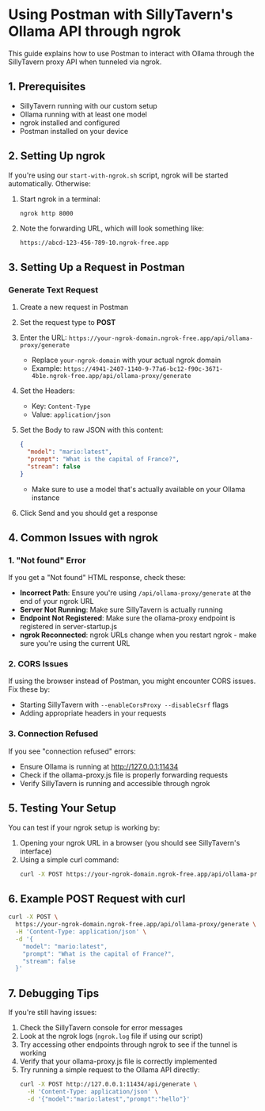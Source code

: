 # Using Postman with SillyTavern's Ollama API through ngrok

This guide explains how to use Postman to interact with Ollama through the SillyTavern proxy API when tunneled via ngrok.

## 1. Prerequisites

- SillyTavern running with our custom setup
- Ollama running with at least one model
- ngrok installed and configured
- Postman installed on your device

## 2. Setting Up ngrok

If you're using our `start-with-ngrok.sh` script, ngrok will be started automatically. Otherwise:

1. Start ngrok in a terminal:
   ```bash
   ngrok http 8000
   ```

2. Note the forwarding URL, which will look something like:
   ```
   https://abcd-123-456-789-10.ngrok-free.app
   ```

## 3. Setting Up a Request in Postman

### Generate Text Request

1. Create a new request in Postman
2. Set the request type to **POST**
3. Enter the URL: `https://your-ngrok-domain.ngrok-free.app/api/ollama-proxy/generate`
   - Replace `your-ngrok-domain` with your actual ngrok domain
   - Example: `https://4941-2407-1140-9-77a6-bc12-f90c-3671-4b1e.ngrok-free.app/api/ollama-proxy/generate`
4. Set the Headers:
   - Key: `Content-Type`
   - Value: `application/json`
5. Set the Body to raw JSON with this content:
   ```json
   {
     "model": "mario:latest",
     "prompt": "What is the capital of France?",
     "stream": false
   }
   ```
   - Make sure to use a model that's actually available on your Ollama instance

6. Click Send and you should get a response

## 4. Common Issues with ngrok

### 1. "Not found" Error

If you get a "Not found" HTML response, check these:

- **Incorrect Path**: Ensure you're using `/api/ollama-proxy/generate` at the end of your ngrok URL
- **Server Not Running**: Make sure SillyTavern is actually running
- **Endpoint Not Registered**: Make sure the ollama-proxy endpoint is registered in server-startup.js
- **ngrok Reconnected**: ngrok URLs change when you restart ngrok - make sure you're using the current URL

### 2. CORS Issues

If using the browser instead of Postman, you might encounter CORS issues. Fix these by:

- Starting SillyTavern with `--enableCorsProxy --disableCsrf` flags
- Adding appropriate headers in your requests

### 3. Connection Refused

If you see "connection refused" errors:

- Ensure Ollama is running at http://127.0.0.1:11434
- Check if the ollama-proxy.js file is properly forwarding requests
- Verify SillyTavern is running and accessible through ngrok

## 5. Testing Your Setup

You can test if your ngrok setup is working by:

1. Opening your ngrok URL in a browser (you should see SillyTavern's interface)
2. Using a simple curl command:
   ```bash
   curl -X POST https://your-ngrok-domain.ngrok-free.app/api/ollama-proxy/models
   ```

## 6. Example POST Request with curl

```bash
curl -X POST \
  https://your-ngrok-domain.ngrok-free.app/api/ollama-proxy/generate \
  -H 'Content-Type: application/json' \
  -d '{
    "model": "mario:latest",
    "prompt": "What is the capital of France?",
    "stream": false
  }'
```

## 7. Debugging Tips

If you're still having issues:

1. Check the SillyTavern console for error messages
2. Look at the ngrok logs (`ngrok.log` file if using our script)
3. Try accessing other endpoints through ngrok to see if the tunnel is working
4. Verify that your ollama-proxy.js file is correctly implemented
5. Try running a simple request to the Ollama API directly:
   ```bash
   curl -X POST http://127.0.0.1:11434/api/generate \
     -H 'Content-Type: application/json' \
     -d '{"model":"mario:latest","prompt":"hello"}'
   ``` 